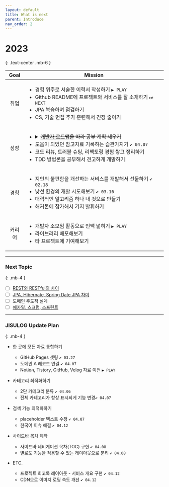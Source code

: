 ```yaml
---
layout: default
title: What is next
parent: Introduce
nav_order: 2
---
```

# 2023
{: .text-center .mb-6 }

<style>
  table > tbody > tr > td:first-child{
      text-align: center;
  }
</style>
<table>
    <thead>
        <tr>
            <th>Goal</th>
            <th colspan="2">Mission</th>
        </tr>
    </thead>
    <tbody>
       <tr>
            <td>취업</td>
            <td>
                <ul>
                    <li>경험 위주로 서술한 이력서 작성하기 <code>▶ PLAY</code></li>
                    <li>Github README에 프로젝트와 서비스를 잘 소개하기 <code>⏭ NEXT</code></li>
                    <li>JPA 복습하며 점검하기</li>
                    <li>CS, 기술 면접 추가 훈련해서 긴장 줄이기</li>
                </ul>
            </td>
        </tr>
        <tr>
            <td>성장</td>
            <td>
                <ul>
                    <li><details><summary><s><a href="https://roadmap.sh">개발자 로드맵</a>을 따라 공부 계획 세우기</s></summary>전부 필요하지 않고, 깊이 있는 공부가 어렵다는 피드백으로 인해 보류</details></li>
                    <li>도움이 되었던 참고자료 기록하는 습관가지기 <code>✔ 04.07</code></li>
                    <li>코드 리뷰, 트러블 슈팅, 리팩토링 경험 쌓고 정리하기</li>
                    <li>TDD 방법론을 공부해서 견고하게 개발하기</li>
                </ul>
            </td>
        </tr>
        <tr>
            <td>경험</td>
            <td>
                <ul>
                    <li>지인의 불편함을 개선하는 서비스를 개발해서 선물하기 <code>✔ 02.18</code></li>
                    <li>낮선 환경의 개발 시도해보기 <code>✔ 03.16</code></li>
                    <li>매력적인 알고리즘 하나 내 것으로 만들기</li>
                    <li>해커톤에 참가해서 기지 발휘하기</li>
                </ul>
            </td>
        </tr>
        <tr>
            <td>커리어</td>
            <td>
                <ul>
                    <li>개발자 소모임 활동으로 인맥 넓히기 <code>▶ PLAY</code></li>
                    <li>라이브러리 배포해보기</li>
                    <li>타 프로젝트에 기여해보기</li>
                </ul>
            </td>
        </tr>
    </tbody>
</table>

---

### Next Topic
{: .mb-4 }

- [ ] [REST와 RESTful의 차이](https://dev-coco.tistory.com/97)
- [ ] [JPA, Hibernate, Spring Date JPA 차이](https://suhwan.dev/2019/02/24/jpa-vs-hibernate-vs-spring-data-jpa/)
- [ ] 도메인 주도적 설계
- [ ] [에자일, 스크럼, 스프린트](https://todoist.com/showTask?id=6257930703)

---

### JISULOG Update Plan
{: .mb-4 }

- 한 곳에 모든 자료 통합하기
   - GitHub Pages 셋팅 `✔ 03.27`
   - 도메인 A 레코드 연결 `✔ 04.07`
   - ~~Notion~~, Tistory, GitHub, Velog 자료 이전 `▶ PLAY`


- 카테고리 최적화하기
  - 2단 카테고리 분류 `✔ 04.06`
  - 전체 카테고리가 항상 표시되게 기능 변경`✔ 04.07`

- 검색 기능 최적화하기
  - placeholder 텍스트 수정 `✔ 04.07`
  - 한국어 이슈 해결 `✔ 04.12`

- 사이드바 목차 제작
  - 사이드바 네비게이션 목차(TOC) 구현 `✔ 04.08`
  - 별로도 기능을 적용할 수 있는 레이아웃으로 분리 `✔ 04.08`

- ETC.
  - 프로젝트 회고록 레이아웃 - 서비스 개요 구현 `✔ 04.12`
  - CDN으로 이미지 로딩 속도 개선 `✔ 04.12`